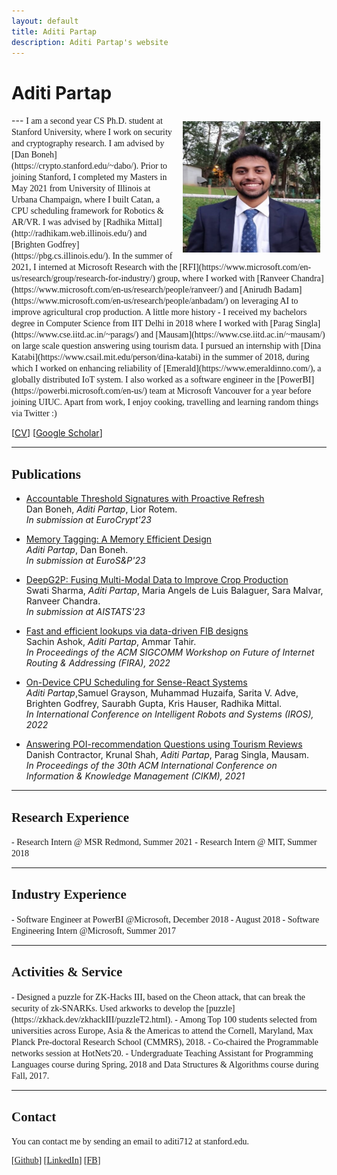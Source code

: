 ```yaml
---
layout: default
title: Aditi Partap
description: Aditi Partap's website
---
```


# Aditi Partap
<img src="/static/prof_pic.jpg" alt="Aditi" style="width: 220px; height: 210px; float: right; margin: 10px"/>
<!-- ![Kapil](/static/PXL_20210829_150802540.PORTRAIT.jpg) -->
<!-- Screen Shot 2021-10-10 at 11.17.23 PM.png -->
---

<span style="font-family:'Candara Light';">
I am a second year CS Ph.D. student at Stanford University, where I work on security and cryptography research. I am advised by [Dan Boneh](https://crypto.stanford.edu/~dabo/).
</span>

<span style="font-family:'Candara Light';">
Prior to joining Stanford, I completed my Masters in May 2021 from University of Illinois at Urbana Champaign, where I built Catan, a CPU scheduling framework for Robotics & AR/VR. I was advised by [Radhika Mittal](http://radhikam.web.illinois.edu/) and [Brighten Godfrey](https://pbg.cs.illinois.edu/). In the summer of 2021, I interned at Microsoft Research with the [RFI](https://www.microsoft.com/en-us/research/group/research-for-industry/) group, where I worked with [Ranveer Chandra](https://www.microsoft.com/en-us/research/people/ranveer/) and [Anirudh Badam](https://www.microsoft.com/en-us/research/people/anbadam/) on leveraging AI to improve agricultural crop production. 
</span>

<span style="font-family:'Candara Light';">
A little more history - I received my bachelors degree in Computer Science from IIT Delhi in 2018 where I worked with [Parag Singla](https://www.cse.iitd.ac.in/~parags/) and [Mausam](https://www.cse.iitd.ac.in/~mausam/) on large scale question answering using tourism data. I pursued an internship with [Dina Katabi](https://www.csail.mit.edu/person/dina-katabi) in the summer of 2018, during which I worked on enhancing reliability of [Emerald](https://www.emeraldinno.com/), a globally distributed IoT system. I also worked as a software engineer in the [PowerBI](https://powerbi.microsoft.com/en-us/) team at Microsoft Vancouver for a year before joining UIUC.
</span>

<span style="font-family:'Candara Light';">
Apart from work, I enjoy cooking, travelling and learning random things via Twitter :)
</span>

\[[CV](https://aditi741997.github.io/Aditi_CV_Updated.pdf)\]  \[[Google Scholar](https://scholar.google.com/citations?user=XYNtWYwAAAAJ&hl=en)\]

---

## <span style="font-family:'Candara Light';">Publications</span>

- [Accountable Threshold Signatures with Proactive Refresh](https://eprint.iacr.org/2022/1656) <br>
    Dan Boneh, *Aditi Partap*, Lior Rotem. <br>
    *In submission at EuroCrypt'23*

- [Memory Tagging: A Memory Efficient Design](https://arxiv.org/abs/2209.00307) <br>
    *Aditi Partap*, Dan Boneh. <br>
    *In submission at EuroS&P'23*

- [DeepG2P: Fusing Multi-Modal Data to Improve Crop Production](https://arxiv.org/abs/2211.05986) <br>
    Swati Sharma, *Aditi Partap*, Maria Angels de Luis Balaguer, Sara Malvar, Ranveer Chandra. <br>
    *In submission at AISTATS'23*

- [Fast and efficient lookups via data-driven FIB designs](https://dl.acm.org/doi/10.1145/3527974.3545728) <br>
    Sachin Ashok, *Aditi Partap*, Ammar Tahir. <br>
    *In Proceedings of the ACM SIGCOMM Workshop on Future of Internet Routing \& Addressing (FIRA), 2022*

- [On-Device CPU Scheduling for Sense-React Systems](https://arxiv.org/abs/2207.13280) <br>
    *Aditi Partap*,Samuel Grayson, Muhammad Huzaifa, Sarita V. Adve, Brighten Godfrey, Saurabh Gupta, Kris Hauser, Radhika Mittal. <br>
    *In International Conference on Intelligent Robots and Systems (IROS), 2022*

- [Answering POI-recommendation Questions using Tourism Reviews](https://dl.acm.org/doi/10.1145/3459637.3482320) <br>
    Danish Contractor, Krunal Shah, *Aditi Partap*, Parag Singla, Mausam. <br>
    *In Proceedings of the 30th ACM International Conference on Information \& Knowledge Management (CIKM), 2021*

---

## <span style="font-family:'Candara Light';"> Research Experience</span>

<span style="font-family:'Candara Light';">
- Research Intern @ MSR Redmond, Summer 2021
- Research Intern @ MIT, Summer 2018
</span>

---

## <span style="font-family:'Candara Light';"> Industry Experience</span>

<span style="font-family:'Candara Light';">
- Software Engineer at PowerBI @Microsoft, December 2018 - August 2018
- Software Engineering Intern @Microsoft, Summer 2017
</span>

---

## <span style="font-family:'Candara Light';"> Activities & Service </span>

<span style="font-family:'Candara Light';">
- Designed a puzzle for ZK-Hacks III, based on the Cheon attack, that can break the security of zk-SNARKs. Used arkworks to develop the [puzzle](https://zkhack.dev/zkhackIII/puzzleT2.html).
- Among Top 100 students selected from universities across Europe, Asia & the Americas to attend the Cornell, Maryland, Max Planck Pre-doctoral Research School (CMMRS), 2018. 
- Co-chaired the Programmable networks session at HotNets'20.
- Undergraduate Teaching Assistant for Programming Languages course during Spring, 2018 and Data Structures & Algorithms course during Fall, 2017.
</span>

___

## <span style="font-family:'Candara Light';">Contact</span>

<span style="font-family:'Candara Light';">
You can contact me by sending an email to aditi712 at stanford.edu.

\[[Github](https://github.com/aditi741997)\] \[[LinkedIn](https://www.linkedin.com/in/aditi-partap-28611ab2/)\] \[[FB](https://www.facebook.com/aditi.partap/)\]
</span>





